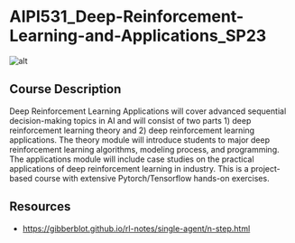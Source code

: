 # AIPI531_Deep-Reinforcement-Learning-and-Applications_SP23
![alt](https://miro.medium.com/v2/resize:fit:1400/format:webp/1*Y0TDuXNyywjqqr5l5GkMQQ.png)

## Course Description
Deep Reinforcement Learning Applications will cover advanced sequential decision-making topics in AI and will consist of two parts 1) deep reinforcement learning theory and 2) deep reinforcement learning applications. The theory module will introduce students to major deep reinforcement learning algorithms, modeling process, and programming. The applications module will include case studies on the practical applications of deep reinforcement learning in industry. This is a project-based course with extensive Pytorch/Tensorflow hands-on exercises. 

## Resources
- https://gibberblot.github.io/rl-notes/single-agent/n-step.html
